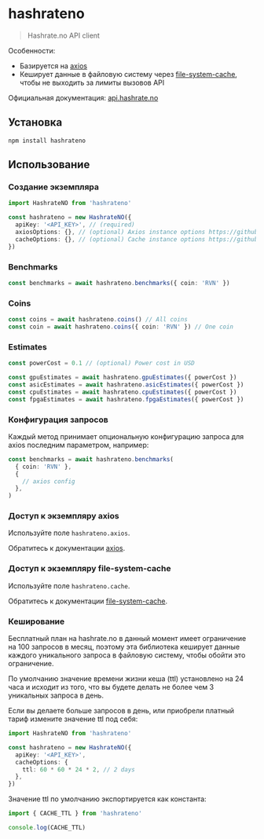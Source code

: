 # hashrateno

> Hashrate.no API client

Особенности:

- Базируется на [axios](https://github.com/axios/axios)
- Кеширует данные в файловую систему через
  [file-system-cache](https://github.com/philcockfield/file-system-cache), чтобы
  не выходить за лимиты вызовов API

Официальная документация: [api.hashrate.no](https://api.hashrate.no)

## Установка

```shell
npm install hashrateno
```

## Использование

### Создание экземпляра

```typescript
import HashrateNO from 'hashrateno'

const hashrateno = new HashrateNO({
  apiKey: '<API_KEY>', // (required)
  axiosOptions: {}, // (optional) Axios instance options https://github.com/axios/axios
  cacheOptions: {}, // (optional) Cache instance options https://github.com/philcockfield/file-system-cache
})
```

### Benchmarks

```typescript
const benchmarks = await hashrateno.benchmarks({ coin: 'RVN' })
```

### Coins

```typescript
const coins = await hashrateno.coins() // All coins
const coin = await hashrateno.coins({ coin: 'RVN' }) // One coin
```

### Estimates

```typescript
const powerCost = 0.1 // (optional) Power cost in USD

const gpuEstimates = await hashrateno.gpuEstimates({ powerCost })
const asicEstimates = await hashrateno.asicEstimates({ powerCost })
const cpuEstimates = await hashrateno.cpuEstimates({ powerCost })
const fpgaEstimates = await hashrateno.fpgaEstimates({ powerCost })
```

### Конфигурация запросов

Каждый метод принимает опциональную конфигурацию запроса для axios последним
параметром, например:

```typescript
const benchmarks = await hashrateno.benchmarks(
  { coin: 'RVN' },
  {
    // axios config
  },
)
```

### Доступ к экземпляру axios

Используйте поле `hashrateno.axios`.

Обратитесь к документации [axios](https://github.com/axios/axios).

### Доступ к экземпляру file-system-cache

Используйте поле `hashrateno.cache`.

Обратитесь к документации
[file-system-cache](https://github.com/philcockfield/file-system-cache).

### Кеширование

Бесплатный план на hashrate.no в данный момент имеет ограничение на 100 запросов
в месяц, поэтому эта библиотека кеширует данные каждого уникального запроса в
файловую систему, чтобы обойти это ограничение.

По умолчанию значение времени жизни кеша (ttl) установлено на 24 часа и исходит
из того, что вы будете делать не более чем 3 уникальных запроса в день.

Если вы делаете больше запросов в день, или приобрели платный тариф измените
значение ttl под себя:

```typescript
import HashrateNO from 'hashrateno'

const hashrateno = new HashrateNO({
  apiKey: '<API_KEY>',
  cacheOptions: {
    ttl: 60 * 60 * 24 * 2, // 2 days
  },
})
```

Значение ttl по умолчанию экспортируется как константа:

```typescript
import { CACHE_TTL } from 'hashrateno'

console.log(CACHE_TTL)
```
